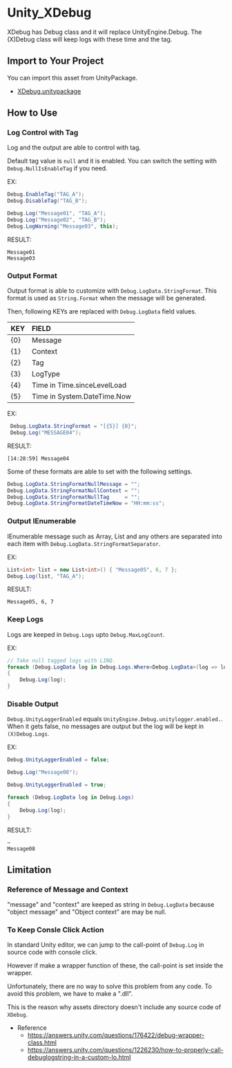 # Unity_XDebug

XDebug has Debug class and it will replace UnityEngine.Debug.
The (X)Debug class will keep logs with these time and the tag.

## Import to Your Project

You can import this asset from UnityPackage.

- [XDebug.unitypackage](https://github.com/XJINE/Unity_XDebug/blob/master/XDebug.unitypackage)

## How to Use

### Log Control with Tag

Log and the output are able to control with tag.

Default tag value is ``null`` and it is enabled.
You can switch the setting with ``Debug.NullIsEnableTag`` if you need.

EX:
```csharp
Debug.EnableTag("TAG_A");
Debug.DisableTag("TAG_B");

Debug.Log("Message01", "TAG_A");
Debug.Log("Message02", "TAG_B");
Debug.LogWarning("Message03", this);
```
RESULT:
```
Message01
Message03
```

### Output Format

Output format is able to customize with ``Debug.LogData.StringFormat``.
This format is used as ```String.Format``` when the message will be generated.

Then, following KEYs are replaced with ``Debug.LogData`` field values.

| KEY | FIELD                       |
|:----|:----------------------------|
| {0} | Message                     |
| {1} | Context                     |
| {2} | Tag                         |
| {3} | LogType                     |
| {4} | Time in Time.sinceLevelLoad |
| {5} | Time in System.DateTime.Now |

EX:
```csharp
 Debug.LogData.StringFormat = "[{5}] {0}";
 Debug.Log("MESSAGE04");
```

RESULT:
```
[14:28:59] Message04
```

Some of these formats are able to set with the following settings.

```csharp
Debug.LogData.StringFormatNullMessage = "";
Debug.LogData.StringFormatNullContext = "";
Debug.LogData.StringFormatNullTag     = "";
Debug.LogData.StringFormatDateTimeNow = "HH:mm:ss";
```

### Output IEnumerable

IEnumerable message such as Array, List and any others are separated into each item with ``Debug.LogData.StringFormatSeparator``.

EX:
```csharp
List<int> list = new List<int>() { "Message05", 6, 7 };
Debug.Log(list, "TAG_A");
```

RESULT:
```
Message05, 6, 7
```

### Keep Logs

Logs are keeped in ``Debug.Logs`` upto ``Debug.MaxLogCount``.

EX:
```csharp
// Take null tagged logs with LINQ.
foreach (Debug.LogData log in Debug.Logs.Where<Debug.LogData>(log => log.tag == null))
{
    Debug.Log(log);
}
```

### Disable Output

``Debug.UnityLoggerEnabled`` equals ``UnityEngine.Debug.unitylogger.enabled.``.
When it gets false, no messages are output but the log will be kept in ``(X)Debug.Logs``.

EX:
```csharp
Debug.UnityLoggerEnabled = false;

Debug.Log("Message08");

Debug.UnityLoggerEnabled = true;

foreach (Debug.LogData log in Debug.Logs)
{
    Debug.Log(log);
}
```

RESULT:
```
~
Message08
```

## Limitation

### Reference of Message and Context

"message" and "context" are keeped as string in ``Debug.LogData`` because "object message" and "Object context" are may be null.

### To Keep Consle Click Action

In standard Unity editor, we can jump to the call-point of ``Debug.Log`` in source code with console click.

However if make a wrapper function of these, the call-point is set inside the wrapper.

Unfortunately, there are no way to solve this problem from any code. 
To avoid this problem, we have to make a ".dll".

This is the reason why assets directory doesn't include any source code of ``XDebug``.

- Reference
    - https://answers.unity.com/questions/176422/debug-wrapper-class.html
    - https://answers.unity.com/questions/1226230/how-to-properly-call-debuglogstring-in-a-custom-lo.html
